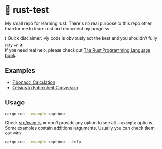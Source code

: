 # 🦀 rust-test

My small repo for learning rust. There's no real purpose to this repo other than for me to learn rust and document my progress.  
  
❗ Quick disclaimer: My code is obviously not the best and you shouldn't fully rely on it.  
If you need real help, please check out [The Rust Programming Language book](https://doc.rust-lang.org/book/).

## Examples

- [Fibonacci Calculation](./src/examples/fibonacci.rs)
- [Celsius to Fahrenheit Conversion](./src/examples/celsius.rs)

## Usage

```bash
cargo run --example <option>
```
Check [src/main.rs](./src/main.rs#L16) or don't provide any option to see all `--example` options.  
Some examples contain additional arguments. Usually you can check them out with
```bash
cargo run --example <option> --help
```
